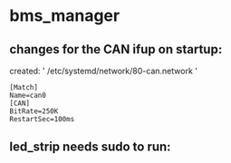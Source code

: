 # bms_manager



## changes for the CAN ifup on startup: 

created: 
' /etc/systemd/network/80-can.network '


	[Match]
	Name=can0
	[CAN]
	BitRate=250K
	RestartSec=100ms



## led_strip needs sudo to run: 

	 
